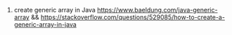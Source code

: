 1. create generic array in Java https://www.baeldung.com/java-generic-array && https://stackoverflow.com/questions/529085/how-to-create-a-generic-array-in-java
